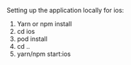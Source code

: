 Setting up the application locally for ios:

1) Yarn or npm install
3) cd ios
4) pod install
5) cd ..
6) yarn/npm start:ios
